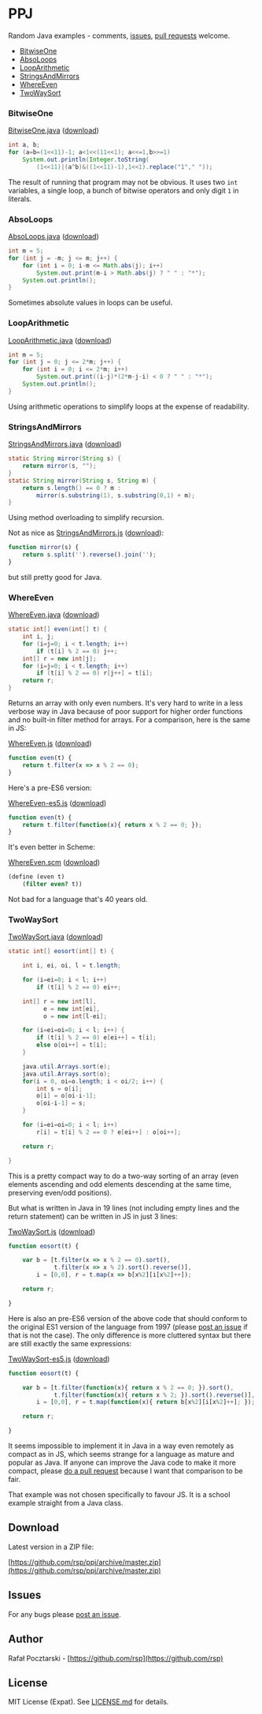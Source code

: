 PPJ
===
Random Java examples - comments, [issues](https://github.com/rsp/ppj/issues), [pull requests](https://github.com/rsp/ppj/pulls) welcome.

* [BitwiseOne](#bitwiseone)
* [AbsoLoops](#absoloops)
* [LoopArithmetic](#looparithmetic)
* [StringsAndMirrors](#stringsandmirrors)
* [WhereEven](#whereeven)
* [TwoWaySort](#twowaysort)

### BitwiseOne

[BitwiseOne.java](https://github.com/rsp/ppj/blob/master/BitwiseOne.java)
([download](https://raw.githubusercontent.com/rsp/ppj/master/BitwiseOne.java))

```java
int a, b;
for (a=b=(1<<11)-1; a<1<<(11<<1); a<<=1,b>>=1)
    System.out.println(Integer.toString(
        (1<<11)|(a^b)&((1<<11)-1),1<<1).replace("1"," "));
```

The result of running that program may not be obvious.
It uses two `int` variables, a single loop, a bunch of bitwise operators
and only digit `1` in literals.

### AbsoLoops

[AbsoLoops.java](https://github.com/rsp/ppj/blob/master/AbsoLoops.java)
([download](https://raw.githubusercontent.com/rsp/ppj/master/AbsoLoops.java))

```java
int m = 5;
for (int j = -m; j <= m; j++) {
    for (int i = 0; i-m <= Math.abs(j); i++)
        System.out.print(m-i > Math.abs(j) ? " " : "*");
    System.out.println();
}
```

Sometimes absolute values in loops can be useful.

### LoopArithmetic

[LoopArithmetic.java](https://github.com/rsp/ppj/blob/master/LoopArithmetic.java)
([download](https://raw.githubusercontent.com/rsp/ppj/master/LoopArithmetic.java))

```java
int m = 5;
for (int j = 0; j <= 2*m; j++) {
    for (int i = 0; i <= 2*m; i++)
        System.out.print((i-j)*(2*m-j-i) < 0 ? " " : "*");
    System.out.println();
}
```

Using arithmetic operations to simplify loops at the expense of readability.

### StringsAndMirrors

[StringsAndMirrors.java](https://github.com/rsp/ppj/blob/master/StringsAndMirrors.java)
([download](https://raw.githubusercontent.com/rsp/ppj/master/StringsAndMirrors.java))

```java
static String mirror(String s) {
    return mirror(s, "");
}
static String mirror(String s, String m) {
    return s.length() == 0 ? m :
        mirror(s.substring(1), s.substring(0,1) + m);
}
```

Using method overloading to simplify recursion.

Not as nice as [StringsAndMirrors.js](https://github.com/rsp/ppj/blob/master/StringsAndMirrors.js)
([download](https://raw.githubusercontent.com/rsp/ppj/master/StringsAndMirrors.js)):

```js
function mirror(s) {
    return s.split('').reverse().join('');
}
```

but still pretty good for Java.

### WhereEven

[WhereEven.java](https://github.com/rsp/ppj/blob/master/WhereEven.java)
([download](https://raw.githubusercontent.com/rsp/ppj/master/WhereEven.java))

```java
static int[] even(int[] t) {
    int i, j;
    for (i=j=0; i < t.length; i++)
        if (t[i] % 2 == 0) j++;
    int[] r = new int[j];
    for (i=j=0; i < t.length; i++)
        if (t[i] % 2 == 0) r[j++] = t[i];
    return r;
}
```
Returns an array with only even numbers. It's very hard to write in a less verbose way in Java because of poor support for higher order functions and no built-in filter method for arrays. For a comparison, here is the same in JS:

[WhereEven.js](https://github.com/rsp/ppj/blob/master/WhereEven.js)
([download](https://raw.githubusercontent.com/rsp/ppj/master/WhereEven.js))

```js
function even(t) {
    return t.filter(x => x % 2 == 0);
}
```
Here's a pre-ES6 version:

[WhereEven-es5.js](https://github.com/rsp/ppj/blob/master/WhereEven-es5.js)
([download](https://raw.githubusercontent.com/rsp/ppj/master/WhereEven-es5.js))

```js
function even(t) {
    return t.filter(function(x){ return x % 2 == 0; });
}
```

It's even better in Scheme:

[WhereEven.scm](https://github.com/rsp/ppj/blob/master/WhereEven.scm)
([download](https://raw.githubusercontent.com/rsp/ppj/master/WhereEven.scm))

```scheme
(define (even t)
    (filter even? t))
```
Not bad for a language that's 40 years old.

### TwoWaySort

[TwoWaySort.java](https://github.com/rsp/ppj/blob/master/TwoWaySort.java)
([download](https://raw.githubusercontent.com/rsp/ppj/master/TwoWaySort.java))

```java
static int[] eosort(int[] t) {

    int i, ei, oi, l = t.length;

    for (i=ei=0; i < l; i++)
        if (t[i] % 2 == 0) ei++;

    int[] r = new int[l],
          e = new int[ei],
          o = new int[l-ei];

    for (i=ei=oi=0; i < l; i++) {
        if (t[i] % 2 == 0) e[ei++] = t[i];
        else o[oi++] = t[i];
    }

    java.util.Arrays.sort(e);
    java.util.Arrays.sort(o);
    for(i = 0, oi=o.length; i < oi/2; i++) {
        int s = o[i];
        o[i] = o[oi-i-1];
        o[oi-i-1] = s;
    }

    for (i=ei=oi=0; i < l; i++)
        r[i] = t[i] % 2 == 0 ? e[ei++] : o[oi++];

    return r;

}
```

This is a pretty compact way to do a two-way sorting of an array (even elements ascending and odd elements descending at the same time, preserving even/odd positions).

But what is written in Java in 19 lines (not including empty lines and the return statement) can be written in JS in just 3 lines:

[TwoWaySort.js](https://github.com/rsp/ppj/blob/master/TwoWaySort.js)
([download](https://raw.githubusercontent.com/rsp/ppj/master/TwoWaySort.js))

```js
function eosort(t) {

    var b = [t.filter(x => x % 2 == 0).sort(),
             t.filter(x => x % 2).sort().reverse()],
        i = [0,0], r = t.map(x => b[x%2][i[x%2]++]);

    return r;

}
```

Here is also an pre-ES6 version of the above code that should conform to the original ES1 version of the language from 1997 (please [post an issue](https://github.com/rsp/ppj/issues) if that is not the case). The only difference is more cluttered syntax but there are still exactly the same expressions:

[TwoWaySort-es5.js](https://github.com/rsp/ppj/blob/master/TwoWaySort-es5.js)
([download](https://raw.githubusercontent.com/rsp/ppj/master/TwoWaySort-es5.js))

```js
function eosort(t) {

    var b = [t.filter(function(x){ return x % 2 == 0; }).sort(),
             t.filter(function(x){ return x % 2; }).sort().reverse()],
        i = [0,0], r = t.map(function(x){ return b[x%2][i[x%2]++]; });

    return r;

}
```

It seems impossible to implement it in Java in a way even remotely as compact as in JS, which seems strange for a language as mature and popular as Java. If anyone can improve the Java code to make it more compact, please [do a pull request](https://github.com/rsp/ppj/pulls) because I want that comparison to be fair.

That example was not chosen specifically to favour JS. It is a school example straight from a Java class.

Download
--------
Latest version in a ZIP file:

[https://github.com/rsp/ppj/archive/master.zip](https://github.com/rsp/ppj/archive/master.zip)

Issues
------
For any bugs please [post an issue](https://github.com/rsp/ppj/issues).

Author
------
Rafał Pocztarski - [https://github.com/rsp](https://github.com/rsp)

License
-------
MIT License (Expat). See [LICENSE.md](LICENSE.md) for details.
